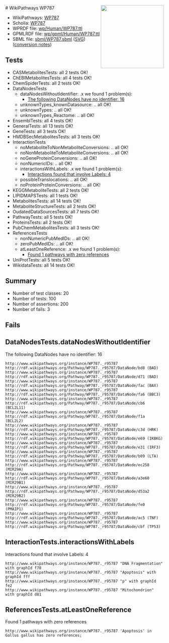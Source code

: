 <img style="float: right; width: 200px" src="../logo.png" />
# WikiPathways WP787

* WikiPathways: [WP787](https://identifiers.org/wikipathways:WP787)
* Scholia: [WP787](https://scholia.toolforge.org/wikipathways/WP787)
* WPRDF file: [wp/Human/WP787.ttl](../wp/Human/WP787.ttl)
* GPMLRDF file: [wp/gpml/Human/WP787.ttl](../wp/gpml/Human/WP787.ttl)
* SBML file: [sbml/WP787.sbml](../sbml/WP787.sbml) ([SVG](../sbml/WP787.svg)) ([conversion notes](../sbml/WP787.txt))

## Tests
* CASMetabolitesTests: all 2 tests OK!
* ChEBIMetabolitesTests: all 4 tests OK!
* ChemSpiderTests: all 2 tests OK!
* DataNodesTests
    * dataNodesWithoutIdentifier: .x we found 1 problem(s):
        * [The following DataNodes have no identifier: 16](#8792c496)
    * unknownTypes_knownDatasource: .. all OK!
    * unknownTypes: .. all OK!
    * unknownTypes_Reactome: .. all OK!
* EnsemblTests: all 4 tests OK!
* GeneralTests: all 13 tests OK!
* GeneTests: all 3 tests OK!
* HMDBSecMetabolitesTests: all 3 tests OK!
* InteractionTests
    * noMetaboliteToNonMetaboliteConversions: .. all OK!
    * noNonMetaboliteToMetaboliteConversions: .. all OK!
    * noGeneProteinConversions: .. all OK!
    * nonNumericIDs: .. all OK!
    * interactionsWithLabels: .x we found 1 problem(s):
        * [Interactions found that involve Labels: 4](#630d267b)
    * possibleTranslocations: .. all OK!
    * noProteinProteinConversions: .. all OK!
* KEGGMetaboliteTests: all 2 tests OK!
* LIPIDMAPSTests: all 1 tests OK!
* MetabolitesTests: all 14 tests OK!
* MetaboliteStructureTests: all 2 tests OK!
* OudatedDataSourcesTests: all 7 tests OK!
* PathwayTests: all 5 tests OK!
* ProteinsTests: all 2 tests OK!
* PubChemMetabolitesTests: all 3 tests OK!
* ReferencesTests
    * nonNumericPubMedIDs: .. all OK!
    * zeroPubMedIDs: .. all OK!
    * atLeastOneReference: .x we found 1 problem(s):
        * [Found 1 pathways with zero references](#35eb778e)
* UniProtTests: all 5 tests OK!
* WikidataTests: all 14 tests OK!


## Summary

* Number of test classes: 20
* Number of tests: 100
* Number of assertions: 200
* Number of fails: 3

## Fails

<a name="8792c496" />

## DataNodesTests.dataNodesWithoutIdentifier

The following DataNodes have no identifier: 16
```
http://www.wikipathways.org/instance/WP787._r95787 http://rdf.wikipathways.org/Pathway/WP787._r95787/DataNode/bd8 (BAD)
http://www.wikipathways.org/instance/WP787._r95787 http://rdf.wikipathways.org/Pathway/WP787._r95787/DataNode/d71 (BAD)
http://www.wikipathways.org/instance/WP787._r95787 http://rdf.wikipathways.org/Pathway/WP787._r95787/DataNode/fac (BAX)
http://www.wikipathways.org/instance/WP787._r95787 http://rdf.wikipathways.org/Pathway/WP787._r95787/DataNode/fa6 (BBC3)
http://www.wikipathways.org/instance/WP787._r95787 http://rdf.wikipathways.org/Pathway/WP787._r95787/DataNode/cb6 (BCL2L11)
http://www.wikipathways.org/instance/WP787._r95787 http://rdf.wikipathways.org/Pathway/WP787._r95787/DataNode/f1a (BCL2L2)
http://www.wikipathways.org/instance/WP787._r95787 http://rdf.wikipathways.org/Pathway/WP787._r95787/DataNode/c3d (HRK)
http://www.wikipathways.org/instance/WP787._r95787 http://rdf.wikipathways.org/Pathway/WP787._r95787/DataNode/e69 (IKBKG)
http://www.wikipathways.org/instance/WP787._r95787 http://rdf.wikipathways.org/Pathway/WP787._r95787/DataNode/e31 (IRF3)
http://www.wikipathways.org/instance/WP787._r95787 http://rdf.wikipathways.org/Pathway/WP787._r95787/DataNode/b09 (LTA)
http://www.wikipathways.org/instance/WP787._r95787 http://rdf.wikipathways.org/Pathway/WP787._r95787/DataNode/ec258 (MIR29A)
http://www.wikipathways.org/instance/WP787._r95787 http://rdf.wikipathways.org/Pathway/WP787._r95787/DataNode/a3e60 (MIR29B1)
http://www.wikipathways.org/instance/WP787._r95787 http://rdf.wikipathways.org/Pathway/WP787._r95787/DataNode/d53a2 (MIR29B2)
http://www.wikipathways.org/instance/WP787._r95787 http://rdf.wikipathways.org/Pathway/WP787._r95787/DataNode/fe0 (PMAIP1)
http://www.wikipathways.org/instance/WP787._r95787 http://rdf.wikipathways.org/Pathway/WP787._r95787/DataNode/ac5 (TNF)
http://www.wikipathways.org/instance/WP787._r95787 http://rdf.wikipathways.org/Pathway/WP787._r95787/DataNode/cbf (TP53)
```

<a name="630d267b" />

## InteractionTests.interactionsWithLabels

Interactions found that involve Labels: 4
```
http://www.wikipathways.org/instance/WP787._r95787 "DNA Fragmentation" with graphId f78
http://www.wikipathways.org/instance/WP787._r95787 "Apoptosis" with graphId fff
http://www.wikipathways.org/instance/WP787._r95787 "p" with graphId fe2
http://www.wikipathways.org/instance/WP787._r95787 "Mitochondrion" with graphId d81
```

<a name="35eb778e" />

## ReferencesTests.atLeastOneReference

Found 1 pathways with zero references
```
http://www.wikipathways.org/instance/WP787._r95787 'Apoptosis' in Gallus gallus has zero references; 
```

